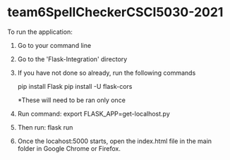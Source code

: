 # team6SpellCheckerCSCI5030-2021

To run the application: 
1. Go to your command line
2. Go to the 'Flask-Integration' directory
3. If you have not done so already, run the following commands

    pip install Flask
    pip install -U flask-cors

    *These will need to be ran only once
4. Run command: export FLASK_APP=get-localhost.py
5. Then run: flask run
6. Once the locahost:5000 starts, open the index.html file in the main folder in Google Chrome or Firefox.
